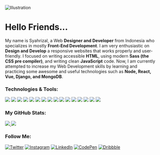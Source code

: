 <div class="illustration">
  <img src="https://i.ibb.co/5KBfqT4/Freelancer.png" alt="Illustration">
</div>

# Hello Friends...

My name is Syahrizal, a Web **Designer and Developer** from Indonesia who specializes in mostly **Front-End Development**.
I am very enthusiastic on **Design and Develop** a responsive websites that works properly and user-friendly. I focused on writing accessible **HTML**, using modern **Sass (the CSS pre compiler)**, and writing clean **JavaScript** code. Now, I am currently attempted to increase my Web Development skills by learning and practicing some awesome and useful technologies such as **Node, React, Vue, Django, and MongoDB**.

### Technologies & Tools:

![](https://img.shields.io/badge/OS-Windows_10-informational?style=flat&color=blue&logoColor=white&logo=windows)
![](https://img.shields.io/badge/Editor-VS_Code-informational?style=flat&color=blue&logoColor=white&logo=visual-studio-code)
![](https://img.shields.io/badge/Browser-Chrome-informational?style=flat&color=blue&logoColor=white&logo=google-chrome)
![](https://img.shields.io/badge/Code-HTML5-informational?style=flat&color=blue&logoColor=white&logo=html5)
![](https://img.shields.io/badge/Code-CSS3-informational?style=flat&color=blue&logoColor=white&logo=css3)
![](https://img.shields.io/badge/Code-Sass-informational?style=flat&color=blue&logoColor=white&logo=sass)
![](https://img.shields.io/badge/Code-JavaScript-informational?style=flat&color=blue&logoColor=white&logo=javascript)
![](https://img.shields.io/badge/Code-Node-informational?style=flat&color=blue&logoColor=white&logo=node.js)
![](https://img.shields.io/badge/Code-React-informational?style=flat&color=blue&logoColor=white&logo=react)
![](https://img.shields.io/badge/Code-Vue-informational?style=flat&color=blue&logoColor=white&logo=vue.js)
![](https://img.shields.io/badge/Code-Django-informational?style=flat&color=blue&logoColor=white&logo=django)
![](https://img.shields.io/badge/Tools-MongoDB-informational?style=flat&color=blue&logoColor=white&logo=mongodb)
![](https://img.shields.io/badge/Tools-GitHub-informational?style=flat&color=blue&logoColor=white&logo=github)
![](https://img.shields.io/badge/Tools-Postman-informational?style=flat&color=blue&logoColor=white&logo=postman)
![](https://img.shields.io/badge/Tools-Netlify-informational?style=flat&color=blue&logoColor=white&logo=netlify)
![](https://img.shields.io/badge/Tools-Vercel-informational?style=flat&color=blue&logoColor=white&logo=vercel)

### My GitHub Stats:

<a href="https://github.com/syahrizaldev">
  <img src="https://github-readme-stats.vercel.app/api?username=syahrizaldev&hide=contribs&show_icons=true&theme=onedark" >
</a>
<a href="https://github.com/syahrizaldev">
  <img src="https://github-readme-stats.vercel.app/api/top-langs/?username=syahrizaldev&langs_count=7&layout=compact&theme=onedark">
</a>

### Follow Me:

[![Twitter](https://i.ibb.co/DGWSD1N/Twitter.png)][1]
[![Instagram](https://i.ibb.co/z5tS9M4/Instagram.png)][2]
[![LinkedIn](https://i.ibb.co/rfsvqfB/Linkedin.png)][3]
[![CodePen](https://i.ibb.co/3f7YVPc/Codepens.webp)][4]
[![Dribbble](https://i.ibb.co/rGP3tpt/Dribbble.png)][5]

[1]: https://www.twitter.com/syahrizaldev
[2]: https://www.instagram.com/syahrizaldev
[3]: https://www.linkedin.com/in/syahrizaldev
[4]: https://www.codepen.io/syahrizaldev
[5]: https://www.dribbble.com/syahrizaldev
